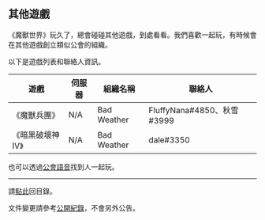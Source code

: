 ## 其他遊戲

《魔獸世界》玩久了，總會碰碰其他遊戲，到處看看。我們喜歡一起玩，有時候會在其他遊戲創立類似公會的組織。

以下是遊戲列表和聯絡人資訊。

| **遊戲**                | **伺服器** | **組織名稱**  | **聯絡人**                 |
| ----------------------- | ---------- | ------------- | -------------------------- |
| 《魔獸兵團》            | N/A        | Bad Weather   | FluffyNana#4850、秋雪#3999 |
| 《暗黑破壞神 IV》       | N/A        | Bad Weather   | dale#3350                  |

也可以透過[公會語音](https://badweather.tw/voicechat.html)找到人一起玩。

--- 

請[點此](index.html)回目錄。

文件變更請參考[公開紀錄](https://github.com/dalechou/badweather.tw/commits/master/othergames.md)，不會另外公告。
